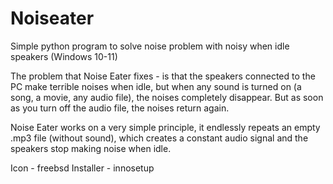 # Noiseater
Simple python program to solve noise problem with noisy when idle speakers (Windows 10-11)

The problem that Noise Eater fixes - is that the speakers connected to the PC make terrible noises when idle, but when any sound is turned on (a song, a movie, any audio file), the noises completely disappear. But as soon as you turn off the audio file, the noises return again.

Noise Eater works on a very simple principle, it endlessly repeats an empty .mp3 file (without sound), which creates a constant audio signal and the speakers stop making noise when idle.

Icon - freebsd
Installer - innosetup


